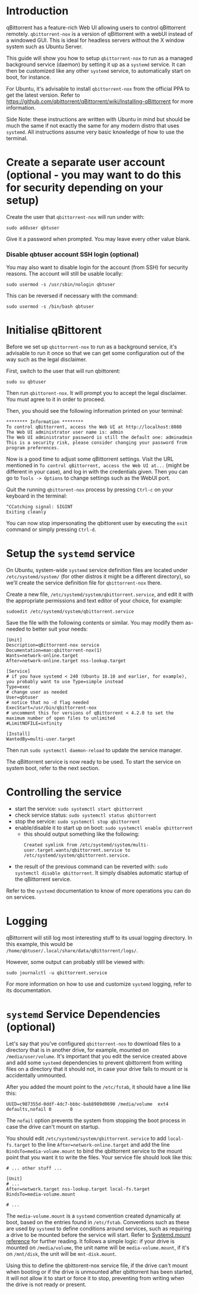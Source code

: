 # Introduction

qBittorrent has a feature-rich Web UI allowing users to control qBittorrent remotely.
`qbittorrent-nox` is a version of qBittorrent with a webUI instead of a windowed GUI.
This is ideal for headless servers without the X window system such as Ubuntu Server.

This guide will show you how to setup `qbittorrent-nox` to run as a managed background service (daemon) by setting it up as a `systemd` service.
It can then be customized like any other `systemd` service, to automatically start on boot, for instance.

For Ubuntu, it's advisable to install `qbittorrent-nox` from the official PPA to get the latest version.
Refer to https://github.com/qbittorrent/qBittorrent/wiki/Installing-qBittorrent for more information.

Side Note: these instructions are written with Ubuntu in mind but should be much the same if not exactly the same for any modern distro that uses `systemd`.
All instructions assume very basic knowledge of how to use the terminal.

# Create a separate user account (optional - you may want to do this for security depending on your setup)

Create the user that `qbittorrent-nox` will run under with:

```
sudo adduser qbtuser
```

Give it a password when prompted. You may leave every other value blank.

### Disable qbtuser account SSH login (optional)

You may also want to disable login for the account (from SSH) for security reasons. The account will still be usable locally:

```
sudo usermod -s /usr/sbin/nologin qbtuser
```

This can be reversed if necessary with the command:

```
sudo usermod -s /bin/bash qbtuser
```

# Initialise qBittorent

Before we set up `qbittorrent-nox` to run as a background service, it's advisable to run it once so that we can get some configuration out of the way such as the legal disclaimer.

First, switch to the user that will run qbittorent:

```
sudo su qbtuser
```

Then run `qbittorent-nox`.
It will prompt you to accept the legal disclaimer.
You must agree to it in order to proceed.

Then, you should see the following information printed on your terminal:

```
******** Information ********
To control qBittorrent, access the Web UI at http://localhost:8080
The Web UI administrator user name is: admin
The Web UI administrator password is still the default one: adminadmin
This is a security risk, please consider changing your password from program preferences.
```

Now is a good time to adjust some qBittorrent settings.
Visit the URL mentioned in `To control qBittorrent, access the Web UI at...` (might be different in your case), and log in with the credentials given.
Then you can go to `Tools -> Options` to change settings such as the WebUI port.

Quit the running `qbittorent-nox` process by pressing `Ctrl-c` on your keyboard in the terminal:

```
^CCatching signal: SIGINT
Exiting cleanly
```

You can now stop impersonating the qbittorent user by executing the `exit` command or simply pressing `Ctrl-d`.

# Setup the `systemd` service

On Ubuntu, system-wide `systemd` service definition files are located under `/etc/systemd/system/` (for other distros it might be a different directory), so we'll create the service definition file for `qbittorrent-nox` there.

Create a new file, `/etc/systemd/system/qbittorrent.service`, and edit it with the appropriate permissions and text editor of your choice, for example:

```
sudoedit /etc/systemd/system/qbittorrent.service
```

Save the file with the following contents or similar.
You may modify them as-needed to better suit your needs:

```
[Unit]
Description=qBittorrent-nox service
Documentation=man:qbittorrent-nox(1)
Wants=network-online.target
After=network-online.target nss-lookup.target

[Service]
# if you have systemd < 240 (Ubuntu 18.10 and earlier, for example), you probably want to use Type=simple instead
Type=exec
# change user as needed
User=qbtuser
# notice that no -d flag needed
ExecStart=/usr/bin/qbittorrent-nox
# uncomment this for versions of qBittorrent < 4.2.0 to set the maximum number of open files to unlimited
#LimitNOFILE=infinity

[Install]
WantedBy=multi-user.target
```

Then run `sudo systemctl daemon-reload` to update the service manager.

The qBittorrent service is now ready to be used. To start the service on system boot, refer to the next section.

# Controlling the service

- start the service: `sudo systemctl start qbittorrent`
- check service status: `sudo systemctl status qbittorrent`
- stop the service: `sudo systemctl stop qbittorrent`
- enable/disable it to start up on boot: `sudo systemctl enable qbittorrent`
    - this should output something like the following:
        ```
        Created symlink from /etc/systemd/system/multi-user.target.wants/qbittorrent.service to /etc/systemd/system/qbittorrent.service.
        ```
- the result of the previous command can be reverted with: `sudo systemctl disable qbittorrent`.
It simply disables automatic startup of the qBittorrent service.

Refer to the `systemd` documentation to know of more operations you can do on services.

# Logging

qBittorrent will still log most interesting stuff to its usual logging directory. In this example, this would be `/home/qbtuser/.local/share/data/qBittorrent/logs/`.

However, some output can probably still be viewed with:

```
sudo journalctl -u qbittorrent.service
```

For more information on how to use and customize `systemd` logging, refer to its documentation.

# `systemd` Service Dependencies (optional)

Let's say that you've configured `qbittorrent-nox` to download files to a directory that is in another drive, for example, mounted on `/media/user/volume`.
It's important that you edit the service created above and add some `systemd` dependencies to prevent qbittorrent from writing files on a directory that it should not, in case your drive fails to mount or is accidentally unmounted.

After you added the mount point to the `/etc/fstab`, it should have a line like this:

```
UUID=c987355d-0ddf-4dc7-bbbc-bab8989d0690 /media/volume  ext4     defaults,nofail 0       0
```

The `nofail` option prevents the system from stopping the boot process in case the drive can't mount on startup.

You should edit `/etc/systemd/system/qbittorrent.service` to add `local-fs.target` to the line `After=network-online.target` and add the line `BindsTo=media-volume.mount` to bind the qbittorrent service to the mount point that you want it to write the files.
Your service file should look like this:

```
# ... other stuff ...

[Unit]
# ...
After=network.target nss-lookup.target local-fs.target
BindsTo=media-volume.mount

# ...
```

The `media-volume.mount` is a `systemd` convention created dynamically at boot, based on the entries found in `/etc/fstab`.
Conventions such as these are used by `systemd` to define conditions around services, such as requiring a drive to be mounted before the service will start.
Refer to [Systemd.mount reference](http://man7.org/linux/man-pages/man5/systemd.mount.5.html) for further reading.
It follows a simple logic: if your drive is mounted on `/media/volume`, the unit name will be `media-volume.mount`, if it's on `/mnt/disk`, the unit will be `mnt-disk.mount`.

Using this to define the qbittorent-nox service file, if the drive can't mount when booting or if the drive is unmounted after qbittorrent has been started, it will not allow it to start or force it to stop, preventing from writing when the drive is not ready or present.